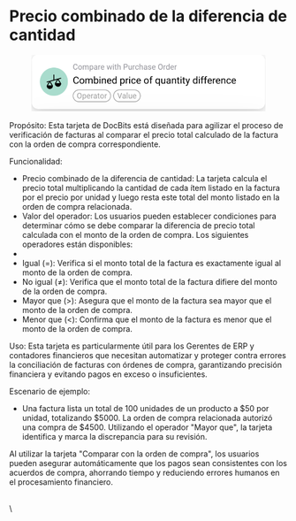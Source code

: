 # Precio combinado de la diferencia de cantidad

<figure><img src="../../../.gitbook/assets/Bildschirmfoto 2024-05-02 um 14.20.17.png" alt=""><figcaption></figcaption></figure>

Propósito: Esta tarjeta de DocBits está diseñada para agilizar el proceso de verificación de facturas al comparar el precio total calculado de la factura con la orden de compra correspondiente.

Funcionalidad:

* Precio combinado de la diferencia de cantidad: La tarjeta calcula el precio total multiplicando la cantidad de cada ítem listado en la factura por el precio por unidad y luego resta este total del monto listado en la orden de compra relacionada.
* Valor del operador: Los usuarios pueden establecer condiciones para determinar cómo se debe comparar la diferencia de precio total calculada con el monto de la orden de compra. Los siguientes operadores están disponibles:
*
* Igual (=): Verifica si el monto total de la factura es exactamente igual al monto de la orden de compra.
* No igual (≠): Verifica que el monto total de la factura difiere del monto de la orden de compra.
* Mayor que (>): Asegura que el monto de la factura sea mayor que el monto de la orden de compra.
* Menor que (<): Confirma que el monto de la factura es menor que el monto de la orden de compra.

Uso: Esta tarjeta es particularmente útil para los Gerentes de ERP y contadores financieros que necesitan automatizar y proteger contra errores la conciliación de facturas con órdenes de compra, garantizando precisión financiera y evitando pagos en exceso o insuficientes.

Escenario de ejemplo:

* Una factura lista un total de 100 unidades de un producto a $50 por unidad, totalizando $5000. La orden de compra relacionada autorizó una compra de $4500. Utilizando el operador "Mayor que", la tarjeta identifica y marca la discrepancia para su revisión.

Al utilizar la tarjeta "Comparar con la orden de compra", los usuarios pueden asegurar automáticamente que los pagos sean consistentes con los acuerdos de compra, ahorrando tiempo y reduciendo errores humanos en el procesamiento financiero.

\
\
